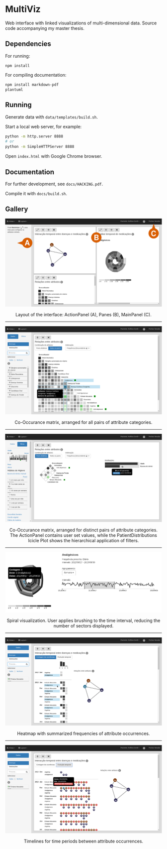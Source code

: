 # MultiViz

Web interface with linked visualizations of multi-dimensional data. Source code accompanying my master thesis.

## Dependencies

For running:
```
npm install
```

For compiling documentation:
```
npm install markdown-pdf
plantuml
```

## Running

Generate data with `data/templates/build.sh`.

Start a local web server, for example:

```bash
python -m http.server 8888
# or
python -m SimpleHTTPServer 8888
```

Open `index.html` with Google Chrome browser.

## Documentation

For further development, see `docs/HACKING.pdf`.

Compile it with `docs/build.sh`.

## Gallery

<img src="./docs/images/layout_split_views.png" alt="layout">
<p align="center">Layout of the interface: ActionPanel (A), Panes (B), MainPanel (C).</p>

---

<img src="./docs/images/matrix_1.png" alt="interface-arrangements">
<p align="center">Co-Occurance matrix, arranged for all pairs of attribute categories.</p>

---

<img src="./docs/images/matrix_filters.png" alt="interface-filters">
<p align="center">Co-Occurance matrix, arranged for distinct pairs of attribute categories. The ActionPanel contains user set values, while the PatientDistributions Icicle Plot shows the hierarchical application of filters.</p>

---

<img src="./docs/images/spiral_brushing.png" alt="interface-spiral">
<p align="center">Spiral visualization. User applies brushing to the time interval, reducing the number of sectors displayed.</p>

---

<img src="./docs/images/occurrences_1.png" alt="heatmap-frequencies">
<p align="center">Heatmap with summarized frequencies of attribute occurrences.</p>

---

<img src="./docs/images/timeline.png" alt="timelines">
<p align="center">Timelines for time periods between attribute occurrences.</p>

